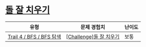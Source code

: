 # [돌 잘 치우기](https://www.codetree.ai/trails/complete/curated-cards/challenge-clear-stones-well)

|유형|문제 경험치|난이도|
|---|---|---|
|[Trail 4 / BFS / BFS 탐색](https://www.codetree.ai/trail-info/intermediate-low/)|[[Challenge]돌 잘 치우기](https://www.codetree.ai/trails/complete/curated-cards/challenge-clear-stones-well/)|보통|

